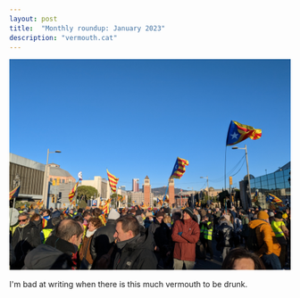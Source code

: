 ```yaml
---
layout: post
title:  "Monthly roundup: January 2023"
description: "vermouth.cat"
---
```


<img src="/assets/img/barcelona.jpg" class="responsive"/>

I'm bad at writing when there is this much vermouth to be drunk.